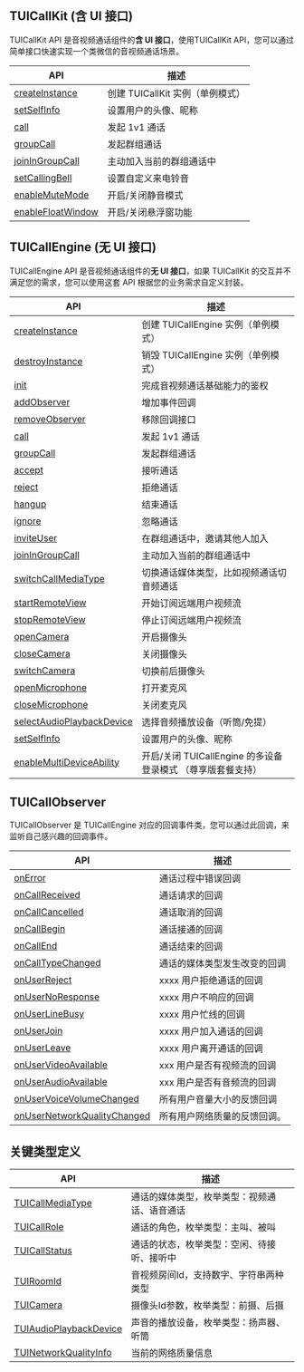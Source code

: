 ## TUICallKit (含 UI 接口)

TUICallKit API 是音视频通话组件的**含 UI 接口**，使用TUICallKit API，您可以通过简单接口快速实现一个类微信的音视频通话场景。

| API | 描述 |
|-----|-----|
| [createInstance](#createInstance) | 创建 TUICallKit 实例（单例模式）|
| [setSelfInfo](#setSelfInfo) | 设置用户的头像、昵称|
| [call](#call) | 发起 1v1 通话|
| [groupCall](#groupCall) | 发起群组通话|
| [joinInGroupCall](#joinInGroupCall) | 主动加入当前的群组通话中 |
| [setCallingBell](#setCallingBell) | 设置自定义来电铃音 |
| [enableMuteMode](#enableMuteMode) | 开启/关闭静音模式 |
| [enableFloatWindow](#enableFloatWindow) | 开启/关闭悬浮窗功能 |


## TUICallEngine (无 UI 接口)

TUICallEngine API 是音视频通话组件的**无 UI 接口**，如果 TUICallKit 的交互并不满足您的需求，您可以使用这套 API 根据您的业务需求自定义封装。

| API | 描述 |
|-----|-----|
| [createInstance](#createInstance) | 创建 TUICallEngine 实例（单例模式）|
| [destroyInstance](#destroyInstance) | 销毁 TUICallEngine 实例（单例模式）|
| [init](#init) | 完成音视频通话基础能力的鉴权|
| [addObserver](#addObserver) | 增加事件回调|
| [removeObserver](#removeObserver) | 移除回调接口|
| [call](#call) | 发起 1v1 通话|
| [groupCall](#groupCall) | 发起群组通话|
| [accept](#accept) | 接听通话 |
| [reject](#reject) | 拒绝通话 |
| [hangup](#hangup) | 结束通话|
| [ignore](#ignore) | 忽略通话|
| [inviteUser](#inviteUser) | 在群组通话中，邀请其他人加入 |
| [joinInGroupCall](#joinInGroupCall) | 主动加入当前的群组通话中 |
| [switchCallMediaType](#switchCallMediaType) | 切换通话媒体类型，比如视频通话切音频通话|
| [startRemoteView](#startRemoteView) | 开始订阅远端用户视频流 |
| [stopRemoteView](#stopRemoteView) | 停止订阅远端用户视频流 |
| [openCamera](#opencamera) | 开启摄像头|
| [closeCamera](#closeCamera) | 关闭摄像头|
| [switchCamera](#switchCamera) | 切换前后摄像头|
| [openMicrophone](#openMicrophone) | 打开麦克风|
| [closeMicrophone](#closeMicrophone) | 关闭麦克风|
| [selectAudioPlaybackDevice](#selectAudioPlaybackDevice) | 选择音频播放设备（听筒/免提）|
| [setSelfInfo](#setSelfInfo) | 设置用户的头像、昵称|
| [enableMultiDeviceAbility](#enableMultiDeviceAbility) | 开启/关闭 TUICallEngine 的多设备登录模式 （尊享版套餐支持）|


## TUICallObserver 

TUICallObserver 是 TUICallEngine 对应的回调事件类，您可以通过此回调，来监听自己感兴趣的回调事件。

| API | 描述 |
|-----|-----|
| [onError](#onError) | 通话过程中错误回调|
| [onCallReceived](#onCallReceived) | 通话请求的回调|
| [onCallCancelled](#onCallCancelled) | 通话取消的回调 |
| [onCallBegin](#onCallBegin) | 通话接通的回调|
| [onCallEnd](#onCallEnd) | 通话结束的回调|
| [onCallTypeChanged](#onCallTypeChanged) | 通话的媒体类型发生改变的回调|
| [onUserReject](#onUserReject) |  xxxx 用户拒绝通话的回调 |
| [onUserNoResponse](#onUserNoResponse) |  xxxx 用户不响应的回调|
| [onUserLineBusy](#onUserLineBusy) | xxxx 用户忙线的回调|
| [onUserJoin](#onUserJoin) | xxxx 用户加入通话的回调 |
| [onUserLeave](#onUserLeave) | xxxx 用户离开通话的回调|
| [onUserVideoAvailable](#onUserVideoAvailable) | xxx 用户是否有视频流的回调|
| [onUserAudioAvailable](#onUserAudioAvailable) | xxx 用户是否有音频流的回调|
| [onUserVoiceVolumeChanged](#onUserVoiceVolumeChanged) | 所有用户音量大小的反馈回调 |
| [onUserNetworkQualityChanged](#onUserNetworkQualityChanged) | 所有用户网络质量的反馈回调。|


## 关键类型定义

| API | 描述 |
|-----|-----|
| [TUICallMediaType]() | 通话的媒体类型，枚举类型：视频通话、语音通话 |
| [TUICallRole]() | 通话的角色，枚举类型：主叫、被叫 |
| [TUICallStatus]() | 通话的状态，枚举类型：空闲、待接听、接听中 |
| [TUIRoomId]() | 音视频房间Id，支持数字、字符串两种类型 |
| [TUICamera]() | 摄像头Id参数，枚举类型：前摄、后摄|
| [TUIAudioPlaybackDevice]() | 声音的播放设备，枚举类型：扬声器、听筒 |
| [TUINetworkQualityInfo]() | 当前的网络质量信息 |







